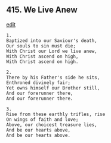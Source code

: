 
## 415.  We Live Anew
[edit](https://docs.google.com/document/d/1kdNTN2gjv9IjrgdWvCjdUDtLWpPDkhxS/edit?mode=html)



    1.
    Baptized into our Saviour's death,
    Our souls to sin must die;
    With Christ our Lord we live anew,
    With Christ ascend on high,
    With Christ ascend on high.

    2.
    There by his Father's side he sits,
    Enthroned divinely fair;
    Yet owns himself our Brother still,
    And our forerunner there,
    And our forerunner there.

    3.
    Rise from these earthly trifles, rise
    On wings of faith and love;
    Above, our choicest treasure lies,
    And be our hearts above,
    And be our hearts above.
